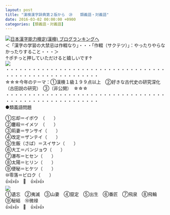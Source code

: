 ```yaml
---
layout: post
title: "漢検漢字辞典第２版から　㉙　　類義語・対義語"
date: 2016-03-02 00:00:00 +0900
categories: [類義語・対義語]
---
```


[![](/syuusyuu9701/assets/images/漢検漢字辞典第２版から-㉙-類義語・対義語-br_c_3028_1.gif)](http://blog.with2.net/link.php?1659096:3028 "日本漢字能力検定(漢検) ブログランキングへ")[日本漢字能力検定(漢検) ブログランキングへ](http://blog.with2.net/link.php?1659096:3028)  
＜「漢字の学習の大禁忌は作輟なり」・・・「作輟（サクテツ）」：やったりやらなかったりすること・・・＞  
↑ポチっと押していただけると嬉しいです↑   
![](/syuusyuu9701/assets/images/漢検漢字辞典第２版から-㉙-類義語・対義語-cebd08be1274986880dda02a62a7fb60.jpg)  
・・・・・・・・・・・・・・・・・・・・・・・・・・・・・・・・・・・・・・・・・・・・・・・・・・・・・・・・・  
☆☆☆今年のテーマ：①漢検１級１９９点以上　②好きな古代史の研究深化（古田説の研究）　③（非公開）　☆☆☆　　  
・・・・・・・・・・・・・・・・・・・・・・・・・・・・・・・・・・・・・・・・・・・・・・・・・・・・・・・・・  
●類義語問題  
  
①忘却＝イボウ　（　　）　　  
②鏖殺＝イメツ　（　　）  
③荊妻＝サンサイ（　　）  
④改定＝ザンテイ（　　）  
⑤生飯（さば）＝スイサン（　　）  
⑥大工＝バンジョウ（　　）  
⑦瀑布＝ヒセン（　　）  
⑧太陽＝ヒリン（　　）  
⑨便秘＝ヒケツ（　　）  
⑩零落＝ビロク（　　）  
👍👍👍　🐒　👍👍👍  
![](/syuusyuu9701/assets/images/漢検漢字辞典第２版から-㉙-類義語・対義語-0f10d81747ae443267eedc7261df2afb.jpg)  
①遺忘　②夷滅　③山妻　④竄定　⑤出生　⑥番匠　⑦飛泉　⑧飛輪　⑨秘結　⑩微禄  
👍👍👍　🐒　👍👍👍  
  
  